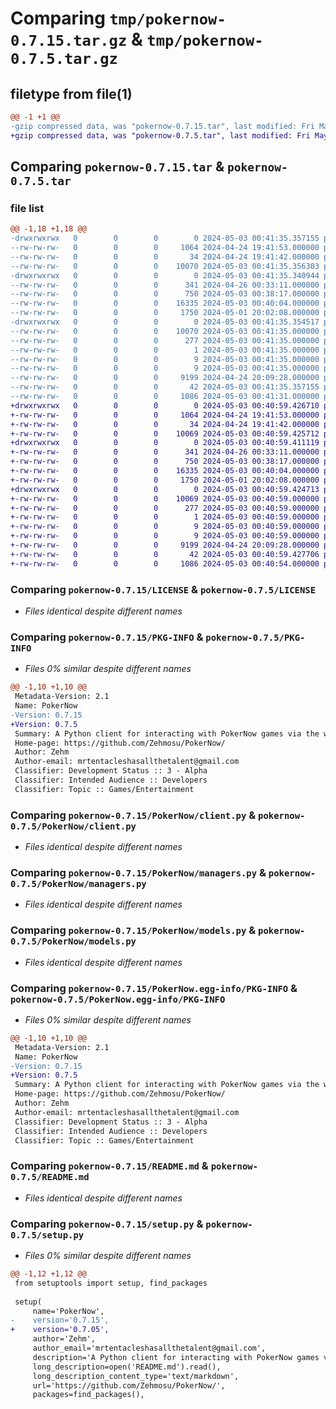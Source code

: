 # Comparing `tmp/pokernow-0.7.15.tar.gz` & `tmp/pokernow-0.7.5.tar.gz`

## filetype from file(1)

```diff
@@ -1 +1 @@
-gzip compressed data, was "pokernow-0.7.15.tar", last modified: Fri May  3 00:41:35 2024, max compression
+gzip compressed data, was "pokernow-0.7.5.tar", last modified: Fri May  3 00:40:59 2024, max compression
```

## Comparing `pokernow-0.7.15.tar` & `pokernow-0.7.5.tar`

### file list

```diff
@@ -1,18 +1,18 @@
-drwxrwxrwx   0        0        0        0 2024-05-03 00:41:35.357155 pokernow-0.7.15/
--rw-rw-rw-   0        0        0     1064 2024-04-24 19:41:53.000000 pokernow-0.7.15/LICENSE
--rw-rw-rw-   0        0        0       34 2024-04-24 19:41:42.000000 pokernow-0.7.15/MANIFEST.in
--rw-rw-rw-   0        0        0    10070 2024-05-03 00:41:35.356303 pokernow-0.7.15/PKG-INFO
-drwxrwxrwx   0        0        0        0 2024-05-03 00:41:35.340944 pokernow-0.7.15/PokerNow/
--rw-rw-rw-   0        0        0      341 2024-04-26 00:33:11.000000 pokernow-0.7.15/PokerNow/__init__.py
--rw-rw-rw-   0        0        0      750 2024-05-03 00:38:17.000000 pokernow-0.7.15/PokerNow/client.py
--rw-rw-rw-   0        0        0    16335 2024-05-03 00:40:04.000000 pokernow-0.7.15/PokerNow/managers.py
--rw-rw-rw-   0        0        0     1750 2024-05-01 20:02:08.000000 pokernow-0.7.15/PokerNow/models.py
-drwxrwxrwx   0        0        0        0 2024-05-03 00:41:35.354517 pokernow-0.7.15/PokerNow.egg-info/
--rw-rw-rw-   0        0        0    10070 2024-05-03 00:41:35.000000 pokernow-0.7.15/PokerNow.egg-info/PKG-INFO
--rw-rw-rw-   0        0        0      277 2024-05-03 00:41:35.000000 pokernow-0.7.15/PokerNow.egg-info/SOURCES.txt
--rw-rw-rw-   0        0        0        1 2024-05-03 00:41:35.000000 pokernow-0.7.15/PokerNow.egg-info/dependency_links.txt
--rw-rw-rw-   0        0        0        9 2024-05-03 00:41:35.000000 pokernow-0.7.15/PokerNow.egg-info/requires.txt
--rw-rw-rw-   0        0        0        9 2024-05-03 00:41:35.000000 pokernow-0.7.15/PokerNow.egg-info/top_level.txt
--rw-rw-rw-   0        0        0     9199 2024-04-24 20:09:28.000000 pokernow-0.7.15/README.md
--rw-rw-rw-   0        0        0       42 2024-05-03 00:41:35.357155 pokernow-0.7.15/setup.cfg
--rw-rw-rw-   0        0        0     1086 2024-05-03 00:41:31.000000 pokernow-0.7.15/setup.py
+drwxrwxrwx   0        0        0        0 2024-05-03 00:40:59.426710 pokernow-0.7.5/
+-rw-rw-rw-   0        0        0     1064 2024-04-24 19:41:53.000000 pokernow-0.7.5/LICENSE
+-rw-rw-rw-   0        0        0       34 2024-04-24 19:41:42.000000 pokernow-0.7.5/MANIFEST.in
+-rw-rw-rw-   0        0        0    10069 2024-05-03 00:40:59.425712 pokernow-0.7.5/PKG-INFO
+drwxrwxrwx   0        0        0        0 2024-05-03 00:40:59.411119 pokernow-0.7.5/PokerNow/
+-rw-rw-rw-   0        0        0      341 2024-04-26 00:33:11.000000 pokernow-0.7.5/PokerNow/__init__.py
+-rw-rw-rw-   0        0        0      750 2024-05-03 00:38:17.000000 pokernow-0.7.5/PokerNow/client.py
+-rw-rw-rw-   0        0        0    16335 2024-05-03 00:40:04.000000 pokernow-0.7.5/PokerNow/managers.py
+-rw-rw-rw-   0        0        0     1750 2024-05-01 20:02:08.000000 pokernow-0.7.5/PokerNow/models.py
+drwxrwxrwx   0        0        0        0 2024-05-03 00:40:59.424713 pokernow-0.7.5/PokerNow.egg-info/
+-rw-rw-rw-   0        0        0    10069 2024-05-03 00:40:59.000000 pokernow-0.7.5/PokerNow.egg-info/PKG-INFO
+-rw-rw-rw-   0        0        0      277 2024-05-03 00:40:59.000000 pokernow-0.7.5/PokerNow.egg-info/SOURCES.txt
+-rw-rw-rw-   0        0        0        1 2024-05-03 00:40:59.000000 pokernow-0.7.5/PokerNow.egg-info/dependency_links.txt
+-rw-rw-rw-   0        0        0        9 2024-05-03 00:40:59.000000 pokernow-0.7.5/PokerNow.egg-info/requires.txt
+-rw-rw-rw-   0        0        0        9 2024-05-03 00:40:59.000000 pokernow-0.7.5/PokerNow.egg-info/top_level.txt
+-rw-rw-rw-   0        0        0     9199 2024-04-24 20:09:28.000000 pokernow-0.7.5/README.md
+-rw-rw-rw-   0        0        0       42 2024-05-03 00:40:59.427706 pokernow-0.7.5/setup.cfg
+-rw-rw-rw-   0        0        0     1086 2024-05-03 00:40:54.000000 pokernow-0.7.5/setup.py
```

### Comparing `pokernow-0.7.15/LICENSE` & `pokernow-0.7.5/LICENSE`

 * *Files identical despite different names*

### Comparing `pokernow-0.7.15/PKG-INFO` & `pokernow-0.7.5/PKG-INFO`

 * *Files 0% similar despite different names*

```diff
@@ -1,10 +1,10 @@
 Metadata-Version: 2.1
 Name: PokerNow
-Version: 0.7.15
+Version: 0.7.5
 Summary: A Python client for interacting with PokerNow games via the web.
 Home-page: https://github.com/Zehmosu/PokerNow/
 Author: Zehm
 Author-email: mrtentacleshasallthetalent@gmail.com
 Classifier: Development Status :: 3 - Alpha
 Classifier: Intended Audience :: Developers
 Classifier: Topic :: Games/Entertainment
```

### Comparing `pokernow-0.7.15/PokerNow/client.py` & `pokernow-0.7.5/PokerNow/client.py`

 * *Files identical despite different names*

### Comparing `pokernow-0.7.15/PokerNow/managers.py` & `pokernow-0.7.5/PokerNow/managers.py`

 * *Files identical despite different names*

### Comparing `pokernow-0.7.15/PokerNow/models.py` & `pokernow-0.7.5/PokerNow/models.py`

 * *Files identical despite different names*

### Comparing `pokernow-0.7.15/PokerNow.egg-info/PKG-INFO` & `pokernow-0.7.5/PokerNow.egg-info/PKG-INFO`

 * *Files 0% similar despite different names*

```diff
@@ -1,10 +1,10 @@
 Metadata-Version: 2.1
 Name: PokerNow
-Version: 0.7.15
+Version: 0.7.5
 Summary: A Python client for interacting with PokerNow games via the web.
 Home-page: https://github.com/Zehmosu/PokerNow/
 Author: Zehm
 Author-email: mrtentacleshasallthetalent@gmail.com
 Classifier: Development Status :: 3 - Alpha
 Classifier: Intended Audience :: Developers
 Classifier: Topic :: Games/Entertainment
```

### Comparing `pokernow-0.7.15/README.md` & `pokernow-0.7.5/README.md`

 * *Files identical despite different names*

### Comparing `pokernow-0.7.15/setup.py` & `pokernow-0.7.5/setup.py`

 * *Files 0% similar despite different names*

```diff
@@ -1,12 +1,12 @@
 from setuptools import setup, find_packages
 
 setup(
     name='PokerNow',
-    version='0.7.15',
+    version='0.7.05',
     author='Zehm',
     author_email='mrtentacleshasallthetalent@gmail.com',
     description='A Python client for interacting with PokerNow games via the web.',
     long_description=open('README.md').read(),
     long_description_content_type='text/markdown',
     url='https://github.com/Zehmosu/PokerNow/',
     packages=find_packages(),
```

